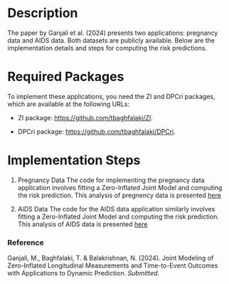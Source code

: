# Description 
The paper by Ganjali et al. (2024) presents two applications: pregnancy data and AIDS data. Both datasets are publicly available. Below are the implementation details and steps for computing the risk predictions.

# Required Packages
To implement these applications, you need the ZI and DPCri packages, which are available at the following URLs:

* ZI package:  https://github.com/tbaghfalaki/ZI.

* DPCri package: https://github.com/tbaghfalaki/DPCri.

# Implementation Steps

1. Pregnancy Data
The code for implementing the pregnancy data application involves fitting a Zero-Inflated Joint Model and computing the risk prediction. This analysis of pregnency data is presented [here](/Exam1.md)

3. AIDS Data
The code for the AIDS data application similarly involves fitting a Zero-Inflated Joint Model and computing the risk prediction. This analysis of AIDS data is presented [here](/Exam2.md)


### Reference 
Ganjali, M., Baghfalaki, T. & Balakrishnan, N. (2024). Joint Modeling of Zero-Inflated Longitudinal Measurements and Time-to-Event Outcomes with Applications to Dynamic Prediction. *Submitted*.
